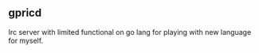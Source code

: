 ## gpricd 

Irc server with limited functional on go lang for playing with new language for myself.


